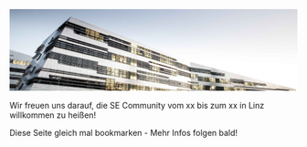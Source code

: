 ![Test](./jku.jpg)

Wir freuen uns darauf, die SE Community vom xx bis zum xx in Linz willkommen zu heißen!

Diese Seite gleich mal bookmarken - Mehr Infos folgen bald!


